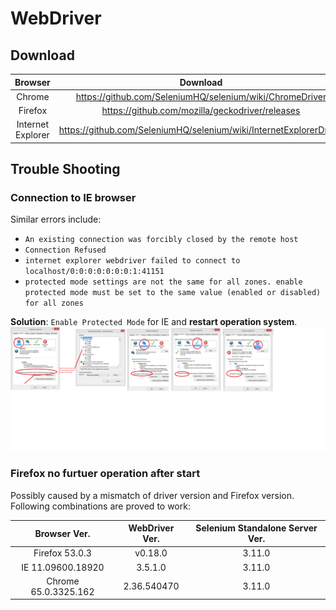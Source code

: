 # WebDriver

## Download 

|Browser|Download|
|:-----:|:------:|
|Chrome|https://github.com/SeleniumHQ/selenium/wiki/ChromeDriver|
|Firefox|https://github.com/mozilla/geckodriver/releases|
|Internet Explorer|https://github.com/SeleniumHQ/selenium/wiki/InternetExplorerDriver|

## Trouble Shooting
### Connection to IE browser
Similar errors include:
 * `An existing connection was forcibly closed by the remote host`
 * `Connection Refused`
 * `internet explorer webdriver failed to connect to localhost/0:0:0:0:0:0:0:1:41151`
 * `protected mode settings are not the same for all zones. enable protected mode must be set to the same value (enabled or disabled) for all zones`
 
**Solution**: 
`Enable Protected Mode` for IE and **restart operation system**.
![ie-setting](ie-settings.png)

### Firefox no furtuer operation after start
Possibly caused by a mismatch of driver version and Firefox version.
Following combinations are proved to work:

|Browser Ver.|WebDriver Ver.|Selenium Standalone Server Ver.|
|:----------:|:------------:|:-----------------------------:|
|Firefox 53.0.3|v0.18.0|3.11.0|
|IE 11.09600.18920|3.5.1.0|3.11.0|
|Chrome 65.0.3325.162|2.36.540470|3.11.0|